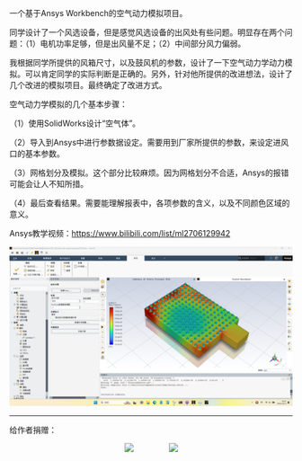 一个基于Ansys Workbench的空气动力模拟项目。

同学设计了一个风选设备，但是感觉风选设备的出风处有些问题。明显存在两个问题：（1）电机功率足够，但是出风量不足；（2）中间部分风力偏弱。

我根据同学所提供的风箱尺寸，以及鼓风机的参数，设计了一下空气动力学动力模拟。可以肯定同学的实际判断是正确的。另外，针对他所提供的改进想法，设计了几个改进的模拟项目。最终确定了改进方式。

空气动力学模拟的几个基本步骤：

（1）使用SolidWorks设计“空气体”。

（2）导入到Ansys中进行参数据设定。需要用到厂家所提供的参数，来设定进风口的基本参数。

（3）网格划分及模拟。这个部分比较麻烦。因为网格划分不合适，Ansys的报错可能会让人不知所措。

（4）最后查看结果。需要能理解报表中，各项参数的含义，以及不同颜色区域的意义。

Ansys教学视频：https://www.bilibili.com/list/ml2706129942

<div align=center>
  <img src="https://github.com/forestluo/Winbox/blob/main/result1.png">
</div>

---

给作者捐赠：

<div align=center>
<img src="https://github.com/forestluo/AlgMain/blob/main/weixin.jpg" width="210px">&nbsp;&nbsp;&nbsp;&nbsp;&nbsp;&nbsp;&nbsp;&nbsp;&nbsp;&nbsp;&nbsp;&nbsp;&nbsp;&nbsp;&nbsp;&nbsp;<img src="https://github.com/forestluo/AlgMain/blob/main/zhifubao.jpg" width="210px">
</div>
